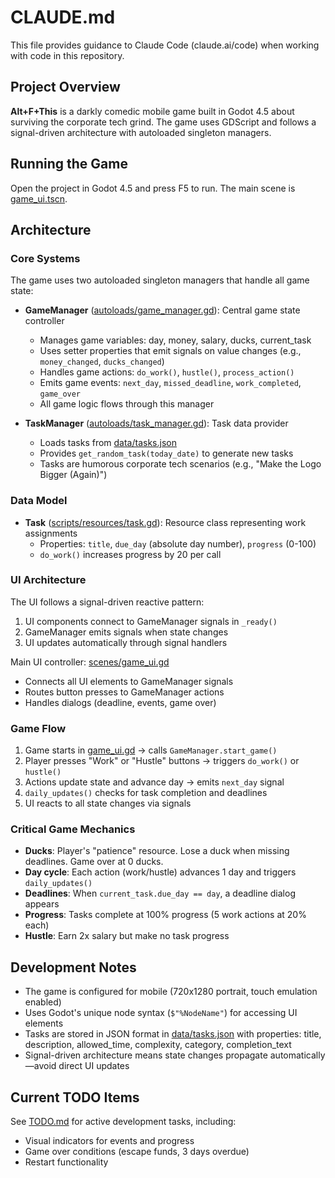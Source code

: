 # CLAUDE.md

This file provides guidance to Claude Code (claude.ai/code) when working with code in this repository.

## Project Overview

**Alt+F+This** is a darkly comedic mobile game built in Godot 4.5 about surviving the corporate tech grind. The game uses GDScript and follows a signal-driven architecture with autoloaded singleton managers.

## Running the Game

Open the project in Godot 4.5 and press F5 to run. The main scene is [game_ui.tscn](scenes/game_ui.tscn).

## Architecture

### Core Systems

The game uses two autoloaded singleton managers that handle all game state:

- **GameManager** ([autoloads/game_manager.gd](autoloads/game_manager.gd)): Central game state controller
  - Manages game variables: day, money, salary, ducks, current_task
  - Uses setter properties that emit signals on value changes (e.g., `money_changed`, `ducks_changed`)
  - Handles game actions: `do_work()`, `hustle()`, `process_action()`
  - Emits game events: `next_day`, `missed_deadline`, `work_completed`, `game_over`
  - All game logic flows through this manager

- **TaskManager** ([autoloads/task_manager.gd](autoloads/task_manager.gd)): Task data provider
  - Loads tasks from [data/tasks.json](data/tasks.json)
  - Provides `get_random_task(today_date)` to generate new tasks
  - Tasks are humorous corporate tech scenarios (e.g., "Make the Logo Bigger (Again)")

### Data Model

- **Task** ([scripts/resources/task.gd](scripts/resources/task.gd)): Resource class representing work assignments
  - Properties: `title`, `due_day` (absolute day number), `progress` (0-100)
  - `do_work()` increases progress by 20 per call

### UI Architecture

The UI follows a signal-driven reactive pattern:

1. UI components connect to GameManager signals in `_ready()`
2. GameManager emits signals when state changes
3. UI updates automatically through signal handlers

Main UI controller: [scenes/game_ui.gd](scenes/game_ui.gd)
- Connects all UI elements to GameManager signals
- Routes button presses to GameManager actions
- Handles dialogs (deadline, events, game over)

### Game Flow

1. Game starts in [game_ui.gd](scenes/game_ui.gd) → calls `GameManager.start_game()`
2. Player presses "Work" or "Hustle" buttons → triggers `do_work()` or `hustle()`
3. Actions update state and advance day → emits `next_day` signal
4. `daily_updates()` checks for task completion and deadlines
5. UI reacts to all state changes via signals

### Critical Game Mechanics

- **Ducks**: Player's "patience" resource. Lose a duck when missing deadlines. Game over at 0 ducks.
- **Day cycle**: Each action (work/hustle) advances 1 day and triggers `daily_updates()`
- **Deadlines**: When `current_task.due_day == day`, a deadline dialog appears
- **Progress**: Tasks complete at 100% progress (5 work actions at 20% each)
- **Hustle**: Earn 2x salary but make no task progress

## Development Notes

- The game is configured for mobile (720x1280 portrait, touch emulation enabled)
- Uses Godot's unique node syntax (`$"%NodeName"`) for accessing UI elements
- Tasks are stored in JSON format in [data/tasks.json](data/tasks.json) with properties: title, description, allowed_time, complexity, category, completion_text
- Signal-driven architecture means state changes propagate automatically—avoid direct UI updates

## Current TODO Items

See [TODO.md](TODO.md) for active development tasks, including:
- Visual indicators for events and progress
- Game over conditions (escape funds, 3 days overdue)
- Restart functionality
